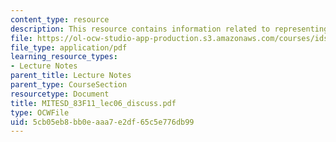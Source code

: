 ```yaml
---
content_type: resource
description: This resource contains information related to representing complexity.
file: https://ol-ocw-studio-app-production.s3.amazonaws.com/courses/ids-900-doctoral-seminar-in-engineering-systems-fall-2011/5cb05eb8bb0eaaa7e2df65c5e776db99_MITESD_83F11_lec06_discuss.pdf
file_type: application/pdf
learning_resource_types:
- Lecture Notes
parent_title: Lecture Notes
parent_type: CourseSection
resourcetype: Document
title: MITESD_83F11_lec06_discuss.pdf
type: OCWFile
uid: 5cb05eb8-bb0e-aaa7-e2df-65c5e776db99
---
```

